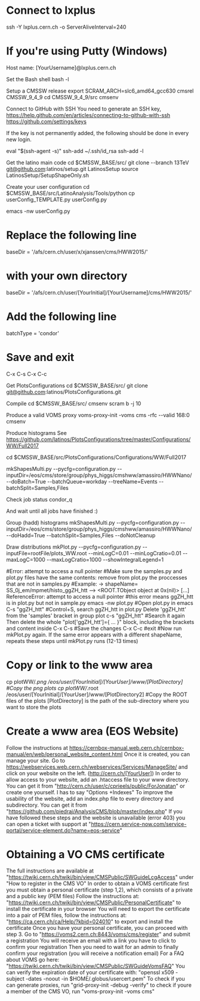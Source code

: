 
# Connect to lxplus
ssh -Y lxplus.cern.ch -o ServerAliveInterval=240
# If you're using Putty (Windows)
Host name: [YourUsername]@lxplus.cern.ch

Set the Bash shell
bash -l


Setup a CMSSW release
export SCRAM_ARCH=slc6_amd64_gcc630
cmsrel CMSSW_9_4_9
cd CMSSW_9_4_9/src
cmsenv


Connect to GitHub with SSH
You need to generate an SSH key,
https://help.github.com/en/articles/connecting-to-github-with-ssh
https://github.com/settings/keys

If the key is not permanently added, the following should be done in every new login.

eval "$(ssh-agent -s)"
ssh-add ~/.ssh/id_rsa
ssh-add -l


Get the latino main code
cd $CMSSW_BASE/src/
git clone --branch 13TeV git@github.com:latinos/setup.git LatinosSetup
source LatinosSetup/SetupShapeOnly.sh


Create your user configuration
cd $CMSSW_BASE/src/LatinoAnalysis/Tools/python
cp userConfig_TEMPLATE.py userConfig.py

emacs -nw userConfig.py
# Replace the following line
baseDir = '/afs/cern.ch/user/x/xjanssen/cms/HWW2015/'
# with your own directory
baseDir = '/afs/cern.ch/user/[YourInitial]/[YourUsername]/cms/HWW2015/' 
# Add the following line
batchType = 'condor'
# Save and exit
C-x C-s
C-x C-c

Get PlotsConfigurations
cd $CMSSW_BASE/src/
git clone git@github.com:latinos/PlotsConfigurations.git


Compile
cd $CMSSW_BASE/src/
cmsenv
scram b -j 10


Produce a valid VOMS proxy
voms-proxy-init -voms cms -rfc --valid 168:0
cmsenv


Produce histograms
See https://github.com/latinos/PlotsConfigurations/tree/master/Configurations/WW/Full2017

cd $CMSSW_BASE/src/PlotsConfigurations/Configurations/WW/Full2017

mkShapesMulti.py --pycfg=configuration.py --inputDir=/eos/cms/store/group/phys_higgs/cmshww/amassiro/HWWNano/ --doBatch=True --batchQueue=workday --treeName=Events --batchSplit=Samples,Files


Check job status
condor_q

And wait until all jobs have finished :)


Group (hadd) histograms
mkShapesMulti.py --pycfg=configuration.py --inputDir=/eos/cms/store/group/phys_higgs/cmshww/amassiro/HWWNano/ --doHadd=True --batchSplit=Samples,Files --doNotCleanup


Draw distributions
mkPlot.py --pycfg=configuration.py --inputFile=rootFile/plots_WW.root --minLogC=0.01 --minLogCratio=0.01 --maxLogC=1000 --maxLogCratio=1000 --showIntegralLegend=1

#Error: attempt to access a null pointer
#Make sure the samples.py and plot.py files have the same contents: remove from plot.py the proccesses that are not in samples.py
#Example: 
-> shapeName= SS_0j_em/mpmet/histo_ggZH_htt
--> <ROOT.TObject object at 0x(nil)>
[...]
ReferenceError: attempt to access a null pointer
#this error means ggZH_htt is in plot.py but not in sample.py
emacs -nw plot.py  #Open plot.py in emacs
C-s "ggZH_htt"  #Control+S, search ggZH_htt in plot.py
Delete 'ggZH_htt' from the 'samples' bracket in group plot
c-s "ggZH_htt"  #Search it again
Then delete the whole "plot['ggZH_htt']={ ... }" block, including the brackets and content inside
C-x C-s  #Save the changes
C-x C-c  #exit 
#Now run mkPlot.py again. If the same error appears with a different shapeName, repeats these steps until mkPlot.py runs (12-13 times)

 # Copy or link to the www area

cp plotWW/*.png  /eos/user/[YourInitial]/[YourUser]/www/[PlotDirectory]  #Copy the png plots
cp plotWW/*.root  /eos/user/[YourInitial]/[YourUser]/www/[PlotDirectory2]  #Copy the ROOT files of the plots
[PlotDirectory] is the path of the sub-directory where you want to store the plots

 # Create a www area (EOS Website)

Follow the instructions at https://cernbox-manual.web.cern.ch/cernbox-manual/en/web/personal_website_content.html
Once it is created, you can manage your site. Go to https://webservices.web.cern.ch/webservices/Services/ManageSite/ and click on your website on the left. (http://cern.ch/[YourUser])
In order to allow access to your website, add an .htaccess file to your www directory. 
You can get it from "http://cern.ch/user/c/cprieels/public/ForJonatan" or create one yourself. I has to say "Options +Indexes"
To improve the usability of the website, add an index.php file to every directory and subdirectory.
You can get it from "https://github.com/piedraj/AnalysisCMS/blob/master/index.php"
If you have followed these steps and the website is unavailable (error 403) you can open a ticket with support at "https://cern.service-now.com/service-portal/service-element.do?name=eos-service"


 # Obtaining a VO CMS certificate

The full instructions are available at "https://twiki.cern.ch/twiki/bin/view/CMSPublic/SWGuideLcgAccess" under "How to register in the CMS VO"
In order to obtain a VOMS certificate first you must obtain a personal certificate (step 1,2), which consists of a private and a public key (PEM files)
Follow the instructions at: "https://twiki.cern.ch/twiki/bin/view/CMSPublic/PersonalCertificate" to install the certificate in your browser
You will need to export the certificate into a pair of PEM files, follow the instructions at: "https://ca.cern.ch/ca/Help/?kbid=024010" to export and install the certificate
Once you have your personal certificate, you can proceed with step 3. Go to "https://voms2.cern.ch:8443/voms/cms/register" and submit a registration
You will receive an email with a link you have to click to confirm your registration
Then you need to wait for an admin to finally confirm your registration (you will receive a notification email)
For a FAQ about VOMS go here: "https://twiki.cern.ch/twiki/bin/view/CMSPublic/SWGuideVomsFAQ"
You can verify the expiration date of your certificate with: "openssl x509  -subject -dates -noout  -in $HOME/.globus/usercert.pem"
To check if you can generate proxies, run "grid-proxy-init -debug -verify"
to check if youre a member of the CMS VO, run "voms-proxy-init -voms cms"
